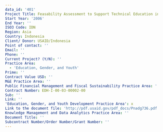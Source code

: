 ```yaml
---
data_id: '401'
Project Title: Feasability Assessment to Support Technical Education in Aech Province
Start Year: '2006'
End Year: ''
ISO3 Code: IDN
Region: Asia
Country: Indonesia
Client/ Donor: USAID/Indonesia
Point of contact: ''
Email: ''
Phone: ''
Current Project? (Y/N): ''
Practice Area:
  - 'Education, Gender, and Youth'
Prime: ''
Contract Value USD: ''
M&E Practice Area: ''
Public Financial Management and Fiscal Sustainability Practice Area: ''
Contract Number: EDH-I-00-03-00002-00
Sub: ''
Link: ''
'Education, Gender, and Youth Development Practice Area': x
Link to the document file: 'http://pdf.usaid.gov/pdf_docs/Pnadg736.pdf'
Knowledge Management and Data Analytics Practice Area: ''
Document Title: ''
Subcontract Number/Order Number/Grant Number: ''
---
```

